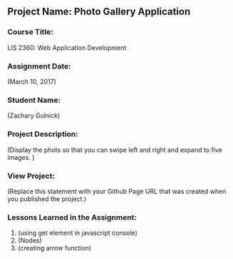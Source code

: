 ## Project Name:  Photo Gallery Application

### Course Title:
LIS 2360:  Web Application Development

### Assignment Date:  
(March 10, 2017)

### Student Name:  
(Zachary Gulnick)

### Project Description:
(Display the phots so that you can swipe left and right and expand to five images. )

### View Project:
(Replace this statement with your Github Page URL that was created when you 
 published the project.)

### Lessons Learned in the Assignment:
1. (using get element in javascript console)
2. (Nodes)
3. (creating arrow function)
